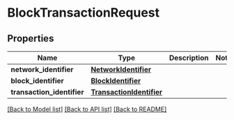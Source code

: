 # BlockTransactionRequest

## Properties
Name | Type | Description | Notes
------------ | ------------- | ------------- | -------------
**network_identifier** | [**NetworkIdentifier**](NetworkIdentifier.md) |  | 
**block_identifier** | [**BlockIdentifier**](BlockIdentifier.md) |  | 
**transaction_identifier** | [**TransactionIdentifier**](TransactionIdentifier.md) |  | 

[[Back to Model list]](../README.md#documentation-for-models) [[Back to API list]](../README.md#documentation-for-api-endpoints) [[Back to README]](../README.md)

